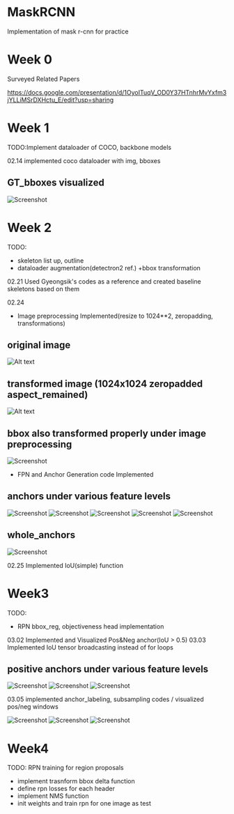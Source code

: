 # MaskRCNN
Implementation of mask r-cnn for practice

# Week 0
Surveyed Related Papers

https://docs.google.com/presentation/d/1OyoITuqV_OD0Y37HTnhrMvYxfm3jYLLiMSrDXHctu_E/edit?usp=sharing

# Week 1
TODO:Implement dataloader of COCO, backbone models

02.14 implemented coco dataloader with img, bboxes

## GT_bboxes visualized
![Screenshot](/assets/gt_bboxes.png)

# Week 2
TODO:
- skeleton list up, outline
- dataloader augmentation(detectron2 ref.) +bbox transformation

02.21 Used Gyeongsik's codes as a reference and created baseline skeletons based on them

02.24
- Image preprocessing Implemented(resize to 1024**2, zeropadding, transformations)

## original image
![Alt text](/assets/orig.png?raw=true "Original Image")
## transformed image (1024x1024 zeropadded aspect_remained)
![Alt text](/assets/transformed.png?raw=true "Transformed Image")
## bbox also transformed properly under image preprocessing
![Screenshot](/assets/bbox_under_transformation.png)


- FPN and Anchor Generation code Implemented

## anchors under various feature levels
![Screenshot](/assets/4.png)
![Screenshot](/assets/8.png)
![Screenshot](/assets/16.png)
![Screenshot](/assets/32.png)
![Screenshot](/assets/64.png)


## whole_anchors
![Screenshot](/assets/whole_anchors.png)

02.25 Implemented IoU(simple) function

# Week3

TODO:
- RPN bbox_reg, objectiveness head implementation

03.02 Implemented and Visualized Pos&Neg anchor(IoU > 0.5)
03.03 Implemented IoU tensor broadcasting instead of for loops

## positive anchors under various feature levels
![Screenshot](/assets/pos64.png)
![Screenshot](/assets/pos16.png)
![Screenshot](/assets/pos8.png)

03.05 implemented anchor_labeling, subsampling codes / visualized pos/neg windows

![Screenshot](/assets/pos_neg_1.png)
![Screenshot](/assets/pos_neg_2.png)
![Screenshot](/assets/pos_neg_3.png)

# Week4

TODO: RPN training for region proposals
- implement trasnform bbox delta function
- define rpn losses for each header
- implement NMS function
- init weights and train rpn for one image as test